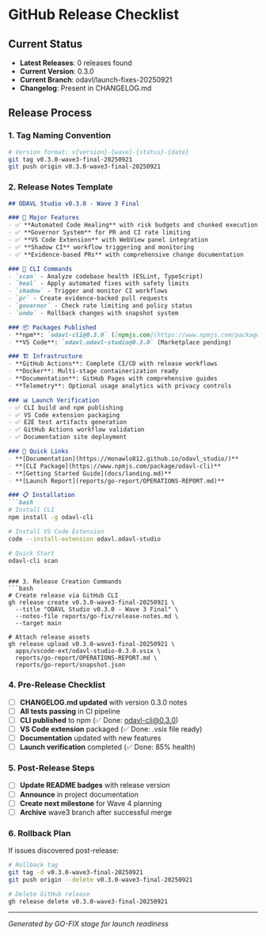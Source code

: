 # GitHub Release Checklist

## Current Status
- **Latest Releases**: 0 releases found
- **Current Version**: 0.3.0
- **Current Branch**: odavl/launch-fixes-20250921
- **Changelog**: Present in CHANGELOG.md

## Release Process

### 1. Tag Naming Convention
```bash
# Version format: v{version}-{wave}-{status}-{date}
git tag v0.3.0-wave3-final-20250921
git push origin v0.3.0-wave3-final-20250921
```

### 2. Release Notes Template
```markdown
## ODAVL Studio v0.3.0 - Wave 3 Final

### 🎯 Major Features
- ✅ **Automated Code Healing** with risk budgets and chunked execution
- ✅ **Governor System** for PR and CI rate limiting  
- ✅ **VS Code Extension** with WebView panel integration
- ✅ **Shadow CI** workflow triggering and monitoring
- ✅ **Evidence-based PRs** with comprehensive change documentation

### 🔧 CLI Commands
- `scan` - Analyze codebase health (ESLint, TypeScript)
- `heal` - Apply automated fixes with safety limits
- `shadow` - Trigger and monitor CI workflows
- `pr` - Create evidence-backed pull requests
- `governor` - Check rate limiting and policy status
- `undo` - Rollback changes with snapshot system

### 📦 Packages Published
- **npm**: `odavl-cli@0.3.0` ([npmjs.com](https://www.npmjs.com/package/odavl-cli))
- **VS Code**: `odavl.odavl-studio@0.3.0` (Marketplace pending)

### 🏗️ Infrastructure
- **GitHub Actions**: Complete CI/CD with release workflows
- **Docker**: Multi-stage containerization ready
- **Documentation**: GitHub Pages with comprehensive guides
- **Telemetry**: Optional usage analytics with privacy controls

### 📊 Launch Verification
- ✅ CLI build and npm publishing
- ✅ VS Code extension packaging
- ✅ E2E test artifacts generation
- ✅ GitHub Actions workflow validation
- ✅ Documentation site deployment

### 🔗 Quick Links
- **[Documentation](https://monawlo812.github.io/odavl_studio/)**
- **[CLI Package](https://www.npmjs.com/package/odavl-cli)**
- **[Getting Started Guide](docs/landing.md)**
- **[Launch Report](reports/go-report/OPERATIONS-REPORT.md)**

### 📋 Installation
```bash
# Install CLI
npm install -g odavl-cli

# Install VS Code Extension
code --install-extension odavl.odavl-studio

# Quick Start
odavl-cli scan
```
```

### 3. Release Creation Commands
```bash
# Create release via GitHub CLI
gh release create v0.3.0-wave3-final-20250921 \
  --title "ODAVL Studio v0.3.0 - Wave 3 Final" \
  --notes-file reports/go-fix/release-notes.md \
  --target main

# Attach release assets
gh release upload v0.3.0-wave3-final-20250921 \
  apps/vscode-ext/odavl-studio-0.3.0.vsix \
  reports/go-report/OPERATIONS-REPORT.md \
  reports/go-report/snapshot.json
```

### 4. Pre-Release Checklist
- [ ] **CHANGELOG.md updated** with version 0.3.0 notes
- [ ] **All tests passing** in CI pipeline
- [ ] **CLI published** to npm (✅ Done: odavl-cli@0.3.0)
- [ ] **VS Code extension** packaged (✅ Done: .vsix file ready)
- [ ] **Documentation** updated with new features
- [ ] **Launch verification** completed (✅ Done: 85% health)

### 5. Post-Release Steps
- [ ] **Update README badges** with release version
- [ ] **Announce** in project documentation
- [ ] **Create next milestone** for Wave 4 planning
- [ ] **Archive** wave3 branch after successful merge

### 6. Rollback Plan
If issues discovered post-release:
```bash
# Rollback tag
git tag -d v0.3.0-wave3-final-20250921
git push origin --delete v0.3.0-wave3-final-20250921

# Delete GitHub release
gh release delete v0.3.0-wave3-final-20250921
```

---
*Generated by GO-FIX stage for launch readiness*